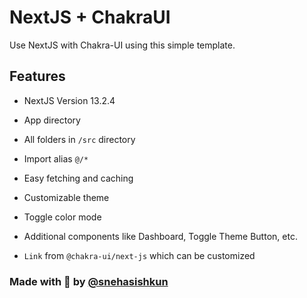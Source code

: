 # NextJS + ChakraUI

Use NextJS with Chakra-UI using this simple template.

## Features

+ NextJS Version 13.2.4

+ App directory

+ All folders in `/src` directory

+ Import alias `@/*`

+ Easy fetching and caching

+ Customizable theme

+ Toggle color mode

+ Additional components like Dashboard, Toggle Theme Button, etc.

+ `Link` from `@chakra-ui/next-js` which can be customized



### Made with 💚 by [@snehasishkun](https://snehasish.cf)